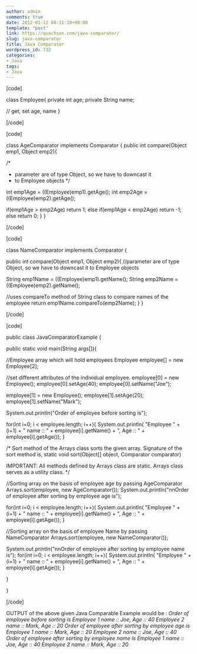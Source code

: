 ```yaml
---
author: admin
comments: true
date: 2012-01-12 08:11:10+00:00
template: "post"
link: https://quachson.com/java-comparator/
slug: java-comparator
title: Java Comparator
wordpress_id: 732
categories:
- Java
tags:
- Java
---
```


[code]

class Employee{
private int age;
private String name;

// get, set age, name
}

[/code]

[code]

class AgeComparator implements Comparator {
public int compare(Object emp1, Object emp2){

/*
* parameter are of type Object, so we have to downcast it
* to Employee objects
*/

int emp1Age = ((Employee)emp1).getAge();
int emp2Age = ((Employee)emp2).getAge();

if(emp1Age > emp2Age)
return 1;
else if(emp1Age < emp2Age)
return -1;
else
return 0;
}
}

[/code]

[code]

class NameComparator implements Comparator {

public int compare(Object emp1, Object emp2){
//parameter are of type Object, so we have to downcast it to Employee objects

String emp1Name = ((Employee)emp1).getName();
String emp2Name = ((Employee)emp2).getName();

//uses compareTo method of String class to compare names of the employee
return emp1Name.compareTo(emp2Name);
}
}

[/code]

[code]

public class JavaComparatorExample {

public static void main(String args[]){

//Employee array which will hold employees
Employee employee[] = new Employee[2];

//set different attributes of the individual employee.
employee[0] = new Employee();
employee[0].setAge(40);
employee[0].setName("Joe");

employee[1] = new Employee();
employee[1].setAge(20);
employee[1].setName("Mark");

System.out.println("Order of employee before sorting is");

for(int i=0; i < employee.length; i++){
System.out.println( "Employee " + (i+1) + " name :: " + employee[i].getName() + ", Age :: " + employee[i].getAge());
}

/*
Sort method of the Arrays class sorts the given array.
Signature of the sort method is,
static void sort(Object[] object, Comparator comparator)

IMPORTANT: All methods defined by Arrays class are static. Arrays class
serves as a utility class.
*/

//Sorting array on the basis of employee age by passing AgeComparator
Arrays.sort(employee, new AgeComparator());
System.out.println("nnOrder of employee after sorting by employee age is");

for(int i=0; i < employee.length; i++){
System.out.println( "Employee " + (i+1) + " name :: " + employee[i].getName() + ", Age :: " + employee[i].getAge());
}

//Sorting array on the basis of employee Name by passing NameComparator
Arrays.sort(employee, new NameComparator());

System.out.println("nnOrder of employee after sorting by employee name is");
for(int i=0; i < employee.length; i++){
System.out.println( "Employee " + (i+1) + " name :: " + employee[i].getName() + ", Age :: " + employee[i].getAge());
}

}

}

[/code]

OUTPUT of the above given Java Comparable Example would be :
_Order of employee before sorting is_
_Employee 1 name :: Joe, Age :: 40_
_Employee 2 name :: Mark, Age :: 20_
_Order of employee after sorting by employee age is_
_Employee 1 name :: Mark, Age :: 20_
_Employee 2 name :: Joe, Age :: 40_
_Order of employee after sorting by employee name is_
_Employee 1 name :: Joe, Age :: 40_
_Employee 2 name :: Mark, Age :: 20_


